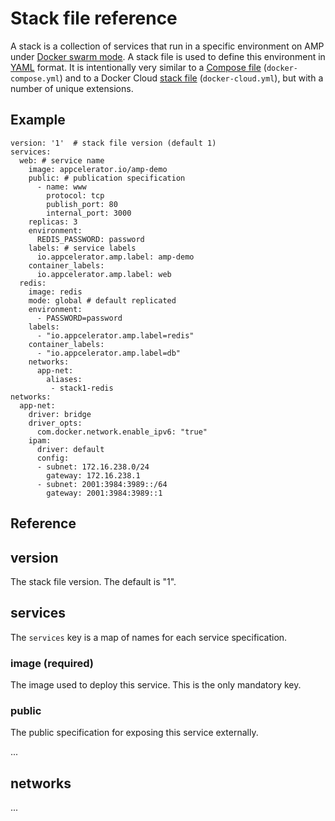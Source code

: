 # Stack file reference

A stack is a collection of services that run in a specific environment on AMP under
[Docker swarm mode](https://docs.docker.com/engine/swarm/). A stack file is used to
define this environment in [YAML](http://yaml.org/) format. It is intentionally very
similar to a [Compose file](https://docs.docker.com/compose/compose-file/)
(`docker-compose.yml`) and to a Docker Cloud
[stack file](https://docs.docker.com/docker-cloud/apps/stack-yaml-reference/)
(`docker-cloud.yml`), but with a number of unique extensions.

## Example

```
version: '1'  # stack file version (default 1)
services:
  web: # service name
    image: appcelerator.io/amp-demo
    public: # publication specification
      - name: www
        protocol: tcp
        publish_port: 80
        internal_port: 3000
    replicas: 3
    environment:
      REDIS_PASSWORD: password
    labels: # service labels
      io.appcelerator.amp.label: amp-demo
    container_labels:
      io.appcelerator.amp.label: web
  redis:
    image: redis
    mode: global # default replicated
    environment:
      - PASSWORD=password
    labels:
      - "io.appcelerator.amp.label=redis"
    container_labels:
      - "io.appcelerator.amp.label=db"
    networks:
      app-net:
        aliases:
         - stack1-redis
networks:
  app-net:
    driver: bridge
    driver_opts:
      com.docker.network.enable_ipv6: "true"
    ipam:
      driver: default
      config:
      - subnet: 172.16.238.0/24
        gateway: 172.16.238.1
      - subnet: 2001:3984:3989::/64
        gateway: 2001:3984:3989::1  
```

## Reference


## version

The stack file version. The default is "1".

## services

The `services` key is a map of names for each service specification.

### image (required)

The image used to deploy this service. This is the only mandatory key.

### public

The public specification for exposing this service externally.

...

## networks

...
